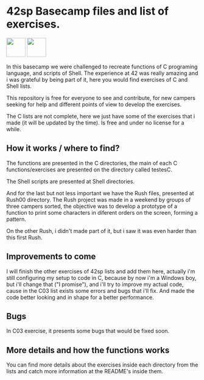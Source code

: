 # 42sp Basecamp files and list of exercises.

<img height="50px" width="50px" src="https://cdn.jsdelivr.net/gh/devicons/devicon/icons/c/c-original.svg"/> <img height="50px" width="50px" src="https://cdn.jsdelivr.net/gh/devicons/devicon/icons/bash/bash-original.svg"/>

In this basecamp we were challenged to recreate functions of C programing language, and scripts of Shell.
The experience at 42 was really amazing and i was grateful by being part of it, here you would find
exercises of C and Shell lists.

This repository is free for everyone to see and contribute, for new campers seeking for help and different
points of view to develop the exercises.

The C lists are not complete, here we just have some of the exercises that i made (it will be updated by the time).
Is free and under no license for a while.

## How it works / where to find?

The functions are presented in the C directories, the main of each C functions/exercises are presented on the directory called testesC.

The Shell scripts are presented at Shell directories.

And for the last but not less important we have the Rush files, presented at Rush00 directory.
The Rush project was made in a weekend by groups of three campers sorted, the objective was
to develop a prototype of a function to print some characters in diferent orders on the screen, forming a pattern.

On the other Rush, i didn't made part of it, but i saw it was even harder than this first Rush.

## Improvements to come

I will finish the other exercises of 42sp lists and add them here, actually i'm still configuring my setup to code in C, because by now i'm a Windows boy, but i'll change that ("I promise"), and i'll try to improve my actual code, cause in the C03 list exists some errors and bugs that i'll fix. And made the code better looking and in shape for a better performance.

## Bugs

In C03 exercise, it presents some bugs that would be fixed soon.

## More details and how the functions works

You can find more details about the exercises inside each directory from the lists and catch more information at the README's inside them.